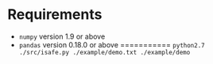 Requirements
==========
* ```numpy``` version 1.9 or above
* ```pandas``` version 0.18.0 or above
===========
```python2.7 ./src/isafe.py ./example/demo.txt ./example/demo```

